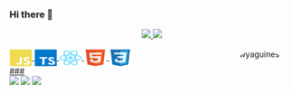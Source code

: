 ### Hi there 👋

<!--
Olá,  

- 📚 Sou estudantde do 2 semestre de Analise e desenvolvimento de sistemas
- 💻 Procuro estagio na area de desenvolvimento Web com foco no Front-End
- 💬 Possuo Jvascript intermediario, CSS e HTML intermediario.
- 📫 Email: Swyaguines11@gmail.com
- 👑 Pronomes: Ela/Dela
- ⚡ Nas horas vagas eu faço trabalho voluntario, traduzindo filmes do ingles para o portugues
com o objetivo de levar cultura e acessibilidade para pessoas que não falam outra lingua.
-->


<div align="center">
  <a href="https://github.com/swyaguines">
  <img height="180em" src="https://github-readme-stats.vercel.app/api?username=swyaguines&show_icons=false&theme=dark&include_all_commits=true&count_private=true"/>
  <img height="180em" src="https://github-readme-stats.vercel.app/api/top-langs/?username=swyaguines&layout=compact&langs_count=7&theme=dark"/>
</div>

  <div style="display: inline_block"><br>
  <img align="center" alt="Swya-Js" height="30" width="40" src="https://raw.githubusercontent.com/devicons/devicon/master/icons/javascript/javascript-plain.svg">
  <img align="center" alt="Swya-Ts" height="30" width="40" src="https://raw.githubusercontent.com/devicons/devicon/master/icons/typescript/typescript-plain.svg">
  <img align="center" alt="Swya-React" height="30" width="40" src="https://raw.githubusercontent.com/devicons/devicon/master/icons/react/react-original.svg">
  <img align="center" alt="Swya-HTML" height="30" width="40" src="https://raw.githubusercontent.com/devicons/devicon/master/icons/html5/html5-original.svg">
  <img align="center" alt="Swya-CSS" height="30" width="40" src="https://raw.githubusercontent.com/devicons/devicon/master/icons/css3/css3-original.svg">
  <img align="right" alt="swyaguines-pic" height="150" style="border-radius:100px;" src="https://share-cdn.picrew.me/shareImg/org/202202/338224_srDbgpJB.png">
</div>
  ###
  
 <div> 
  <a href="https://www.instagram.com/swyaguines/" target="_blank"><img src="https://img.shields.io/badge/-Instagram-%23E4405F?style=for-the-badge&logo=instagram&logoColor=white" target="_blank"></a>
  <a href = "swyaguines11@gmail.com"><img src="https://img.shields.io/badge/-Gmail-%23333?style=for-the-badge&logo=gmail&logoColor=white" target="_blank"></a>
  <a href="https://www.linkedin.com/in/swyaguines-sousa-89a8a8177/" target="_blank"><img src="https://img.shields.io/badge/-LinkedIn-%230077B5?style=for-the-badge&logo=linkedin&logoColor=white" target="_blank"></a> 
 
 
</div>
